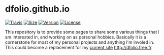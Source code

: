 # dfolio.github.io


[![Travis](https://img.shields.io/travis/com/dfolio/dfolio.github.io.svg)][travis-ci]
[![Size](https://img.shields.io/github/repo-size/dfolio/dfolio.github.io.svg)][github-io]
[![Version](https://img.shields.io/github/tag/dfolio/dfolio.github.io.svg)][github-io]
[![License](https://img.shields.io/github/license/dfolio/dfolio.github.io.svg)](https://raw.githubusercontent.com/dfolio/dfolio.github.io/master/LICENSE)


This repository is to provide some pages to share some various things that I am interested in, and working on as personal hobbies.
Basically it is a cornerstone for most of my personal projects and anything I'm involed in.
This could become a replacement for my [current site](http://dfolio.free.fr) <http://dfolio.free.fr>.


[travis-ci]: https://travis-ci.com/dfolio/dfolio.github.io "Travis status"
[github-io]: http://github.com/dfolio/dfolio.github.io
[pandoc-df-thesis-template]: http://dfolio.github.io/docs/pandoc-df-thesis-template/ "pandoc-df-thesis-template documentations"

